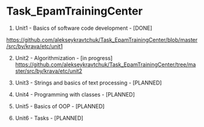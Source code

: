 # Task_EpamTrainingCenter

1. Unit1 - Basics of software code development - [DONE]

https://github.com/alekseykravtchuk/Task_EpamTrainingCenter/blob/master/src/by/krava/etc/unit1

2. Unit2 - Algorithmization - [in progress]
https://github.com/alekseykravtchuk/Task_EpamTrainingCenter/tree/master/src/by/krava/etc/unit2

3. Unit3 - Strings and basics of text processing - [PLANNED]

4. Unit4 - Programming with classes - [PLANNED]

5. Unit5 - Basics of OOP - [PLANNED]

6. Unit6 - Tasks - [PLANNED]

